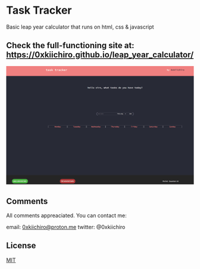 # Task Tracker

Basic leap year calculator that runs on html, css & javascript

## Check the full-functioning site at: https://0xkiichiro.github.io/leap_year_calculator/

![](https://github.com/0xkiichiro/task-tracker/blob/master/Animation.gif)

## Comments

All comments appreaciated. You can contact me:

email: 0xkiichiro@proton.me
twitter: @0xkiichiro

## License

[MIT](https://choosealicense.com/licenses/mit/)

